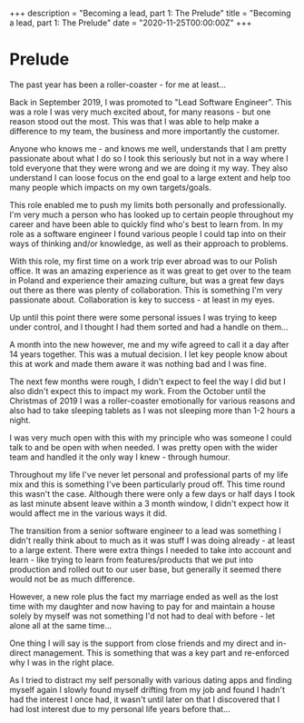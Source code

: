 
+++
description = "Becoming a lead, part 1: The Prelude"
title = "Becoming a lead, part 1: The Prelude"
date = "2020-11-25T00:00:00Z"
+++

# Prelude

The past year has been a roller-coaster - for me at least...

Back in September 2019, I was promoted to "Lead Software Engineer". This was a role I was very much excited about, for many reasons - but one reason stood out the most. This was that I was able to help make a difference to my team, the business and more importantly the customer.

Anyone who knows me - and knows me well, understands that I am pretty passionate about what I do so I took this seriously but not in a way where I told everyone that they were wrong and we are doing it my way. They also understand I can loose focus on the end goal to a large extent and help too many people which impacts on my own targets/goals.

This role enabled me to push my limits both personally and professionally. I'm very much a person who has looked up to certain people throughout my career and have been able to quickly find who's best to learn from. In my role as a software engineer I found various people I could tap into on their ways of thinking and/or knowledge, as well as their approach to problems.

With this role, my first time on a work trip ever abroad was to our Polish office. It was an amazing experience as it was great to get over to the team in Poland and experience their amazing culture, but was a great few days out there as there was plenty of collaboration. This is something I'm very passionate about. Collaboration is key to success - at least in my eyes.

Up until this point there were some personal issues I was trying to keep under control, and I thought I had them sorted and had a handle on them...

A month into the new however, me and my wife agreed to call it a day after 14 years together. This was a mutual decision. I let key people know about this at work and made them aware it was nothing bad and I was fine.

The next few months were rough, I didn't expect to feel the way I did but I also didn't expect this to impact my work. From the October until the Christmas of 2019 I was a roller-coaster emotionally for various reasons and also had to take sleeping tablets as I was not sleeping more than 1-2 hours a night.

I was very much open with this with my principle who was someone I could talk to and be open with when needed. I was pretty open with the wider team and handled it the only way I knew - through humour.

Throughout my life I've never let personal and professional parts of my life mix and this is something I've been particularly proud off. This time round this wasn't the case. Although there were only a few days or half days I took as last minute absent leave within a 3 month window, I didn't expect how it would affect me in the various ways it did.

The transition from a senior software engineer to a lead was something I didn't really think about to much as it was stuff I was doing already - at least to a large extent. There were extra things I needed to take into account and learn - like trying to learn from features/products that we put into production and rolled out to our user base, but generally it seemed there would not be as much difference.

However, a new role plus the fact my marriage ended as well as the lost time with my daughter and now having to pay for and maintain a house solely by myself was not something I'd not had to deal with before - let alone all at the same time...
 
One thing I will say is the support from close friends and my direct and in-direct management. This is something that was a key part and re-enforced why I was in the right place.

As I tried to distract my self personally with various dating apps and finding myself again I slowly found myself drifting from my job and found I hadn't had the interest I once had, it wasn't until later on that I discovered that I had lost interest due to my personal life years before that...
